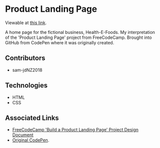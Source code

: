 # Product Landing Page

Viewable at [this link](https://sam-jdnz2018.github.io/product-landing-page/).

A home page for the fictional business, Health-E-Foods. My interpretation of the 'Product Landing Page' project from FreeCodeCamp. Brought into GitHub from CodePen where it was originally created.

## Contributors

* sam-jdNZ2018

## Technologies

* HTML
* CSS

## Associated Links

* [FreeCodeCamp 'Build a Product Landing Page' Project Design Document](https://learn.freecodecamp.org/responsive-web-design/responsive-web-design-projects/build-a-product-landing-page)
* [Original CodePen](https://codepen.io/sam_donaldson2018/pen/EOreyV). 
